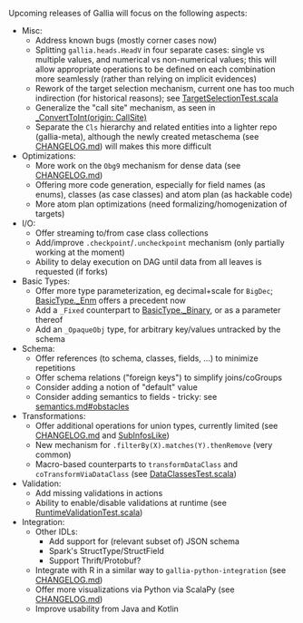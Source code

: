 Upcoming releases of Gallia will focus on the following aspects:
- Misc:
	- Address known bugs (mostly corner cases now)
	- Splitting `gallia.heads.HeadV` in four separate cases: single vs multiple values, and numerical vs non-numerical values; this will allow appropriate operations to be defined on each combination more seamlessly (rather than relying on implicit evidences)
	- Rework of the target selection mechanism, current one has too much indirection (for historical reasons); see [TargetSelectionTest.scala](https://github.com/galliaproject/gallia-testing/blob/v0.4.0/src/main/scala/galliatest/suites/TargetSelectionTest.scala)
	- Generalize the "call site" mechanism, as seen in [_ConvertToInt(origin: CallSite)](https://github.com/galliaproject/gallia-core/blob/v0.4.0/src/main/scala/gallia/atoms/common/AtomsCommonConverts.scala#L37)
	- Separate the `Cls` hierarchy and related entities into a lighter repo (gallia-meta), although the newly created metaschema (see [CHANGELOG.md](https://github.com/galliaproject/gallia-core/blob/master/CHANGELOG.md#221013105445)) will makes this more difficult
- Optimizations:
	- More work on the `Obg9` mechanism for dense data (see [CHANGELOG.md](https://github.com/galliaproject/gallia-core/blob/master/CHANGELOG.md#221013151606))
	- Offering more code generation, especially for field names (as enums), classes (as case classes) and atom plan (as hackable code)
	- More atom plan optimizations (need formalizing/homogenization of targets)
- I/O:
	- Offer streaming to/from case class collections
	- Add/improve `.checkpoint`/`.uncheckpoint` mechanism (only partially working at the moment)
	- Ability to delay execution on DAG until data from all leaves is requested (if forks)
- Basic Types:
	- Offer more type parameterization, eg decimal+scale for `BigDec`; [BasicType._Enm](https://github.com/galliaproject/gallia-core/blob/v0.4.0/src/main/scala/gallia/reflect/BasicType.scala#L293) offers a precedent now
	- Add a `_Fixed` counterpart to [BasicType._Binary](https://github.com/galliaproject/gallia-core/blob/v0.4.0/src/main/scala/gallia/reflect/BasicType.scala#L281), or as a parameter thereof
	- Add an `_OpaqueObj` type, for arbitrary key/values untracked by the schema
- Schema:
	- Offer references (to schema, classes, fields, ...) to minimize repetitions
	- Offer schema relations ("foreign keys") to simplify joins/coGroups
	- Consider adding a notion of "default" value
	- Consider adding semantics to fields - tricky: see [semantics.md#obstacles](https://github.com/galliaproject/gallia-docs/blob/v0.4.0/semantics.md#obstacles)
- Transformations:
	- Offer additional operations for union types, currently limited (see [CHANGELOG.md](https://github.com/galliaproject/gallia-core/blob/master/CHANGELOG.md#221013103753) and [SubInfosLike](https://github.com/galliaproject/gallia-core/blob/v0.4.0/src/main/scala/gallia/meta/SubInfosLike.scala#L15))
	- New mechanism for `.filterBy(X).matches(Y).thenRemove` (very common)
	- Macro-based counterparts to `transformDataClass` and `coTransformViaDataClass` (see [DataClassesTest.scala](https://github.com/galliaproject/gallia-testing/blob/v0.4.0/src/main/scala/galliatest/suites/single/DataClassesTest.scala))
- Validation:
	- Add missing validations in actions
	- Ability to enable/disable validations at runtime (see [RuntimeValidationTest.scala](https://github.com/galliaproject/gallia-testing/blob/v0.4.0/src/main/scala/galliatest/suites/RuntimeValidationTest.scala))
- Integration:
	- Other IDLs:
		- Add support for (relevant subset of) JSON schema
		- Spark's StructType/StructField
		- Support Thrift/Protobuf?
	- Integrate with R in a similar way to `gallia-python-integration` (see [CHANGELOG.md](https://github.com/galliaproject/gallia-core/blob/master/CHANGELOG.md#221013104950))
	- Offer more visualizations via Python via ScalaPy (see [CHANGELOG.md](https://github.com/galliaproject/gallia-core/blob/master/CHANGELOG.md#221013104950))
	- Improve usability from Java and Kotlin

<br/>
<br/>
<br/>
<br/>
<br/>
<br/>
<br/>
<br/>
<br/>
<br/>
<br/>
<br/>
<br/>
<br/>
<br/>
<br/>
<br/>
<br/>
<br/>
<br/>
<br/>
<br/>
<br/>
<br/>
<br/>
<br/>
<br/>
<br/>
<br/>
<br/>
<br/>
<br/>
<br/>
<br/>
<br/>
<br/>
<br/>
<br/>
<br/>
<br/>
<br/>
<br/>
<br/>
<br/>
<br/>
<br/>
<br/>
<br/>

